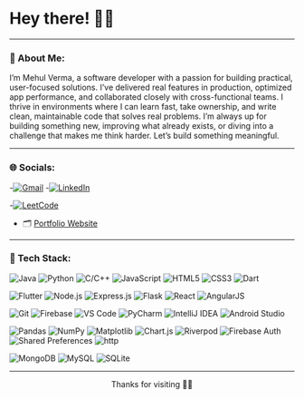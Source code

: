 <!-- README.md -->

<h1 align="left">Hey there! 👋😄</h1>

---

### 💬 About Me:
I’m Mehul Verma, a software developer with a passion for building practical, user-focused solutions. I’ve delivered real features in production, optimized app performance, and collaborated closely with cross-functional teams. 
I thrive in environments where I can learn fast, take ownership, and write clean, maintainable code that solves real problems.
I’m always up for building something new, improving what already exists, or diving into a challenge that makes me think harder. Let’s build something meaningful.

<!--
- 🔭 Currently working on: Invoice generator app & AI agent experiments  
- 🌱 Currently learning: React ecosystem, Node.js, and backend integration  
- 💡 Interests: Automations, clean UI, productivity hacks  
- 🎯 Goal: Build portfolio-worthy apps & contribute to open source  

---
-->
<!--
### ⚡ Challenges I’m Taking On:
- 🧠 Deep diving into full-stack projects
- 🏋️‍♂️ Coding 6 days a week
- 🚫 Reducing time on YouTube & Instagram
- 🧘‍♂️ Practicing minimalist productivity
-->
---

### 🌐 Socials:

-[![Gmail](https://img.shields.io/badge/-Gmail-D14836?style=flat-square&logo=gmail&logoColor=white)](mailto:mehulvermaw@gmail.com)
-[![LinkedIn](https://img.shields.io/badge/-LinkedIn-blue?style=flat-square&logo=linkedin&logoColor=white)](https://www.linkedin.com/in/mehul-verma-b7a333246/)
<!-- [![Portfolio](https://img.shields.io/badge/-Portfolio-black?style=flat-square&logo=vercel)](https://your-portfolio-link.com)  -->
-[![LeetCode](https://img.shields.io/badge/-LeetCode-orange?style=flat-square&logo=leetcode&logoColor=white)]([https://leetcode.com/yourusername](https://leetcode.com/u/Mehul001/))  
<!-- [![Twitter](https://img.shields.io/badge/-Twitter-1DA1F2?style=flat-square&logo=twitter&logoColor=white)](https://twitter.com/yourhandle) -->
- 🗂️ [Portfolio Website]([https://github.com/yourusername/portfolio](https://mehul-verma.vercel.app/)])

---

### 🧰 Tech Stack:
<!-- Programming Languages -->
![Java](https://img.shields.io/badge/-Java-007396?style=flat-square&logo=java&logoColor=white)
![Python](https://img.shields.io/badge/-Python-3776AB?style=flat-square&logo=python&logoColor=white)
![C/C++](https://img.shields.io/badge/-C/C++-00599C?style=flat-square&logo=c%2B%2B&logoColor=white)
![JavaScript](https://img.shields.io/badge/-JavaScript-F7DF1E?style=flat-square&logo=javascript&logoColor=black)
![HTML5](https://img.shields.io/badge/-HTML5-E34F26?style=flat-square&logo=html5&logoColor=white)
![CSS3](https://img.shields.io/badge/-CSS3-1572B6?style=flat-square&logo=css3&logoColor=white)
![Dart](https://img.shields.io/badge/-Dart-0175C2?style=flat-square&logo=dart&logoColor=white)

<!-- Frameworks & Platforms -->
![Flutter](https://img.shields.io/badge/-Flutter-02569B?style=flat-square&logo=flutter&logoColor=white)
![Node.js](https://img.shields.io/badge/-Node.js-339933?style=flat-square&logo=node.js&logoColor=white)
![Express.js](https://img.shields.io/badge/-Express.js-000000?style=flat-square&logo=express&logoColor=white)
![Flask](https://img.shields.io/badge/-Flask-000000?style=flat-square&logo=flask&logoColor=white)
![React](https://img.shields.io/badge/-React-61DAFB?style=flat-square&logo=react&logoColor=black)
![AngularJS](https://img.shields.io/badge/-AngularJS-E23237?style=flat-square&logo=angularjs&logoColor=white)

<!-- Tools -->
![Git](https://img.shields.io/badge/-Git-F05032?style=flat-square&logo=git&logoColor=white)
![Firebase](https://img.shields.io/badge/-Firebase-FFCA28?style=flat-square&logo=firebase&logoColor=black)
![VS Code](https://img.shields.io/badge/-VS%20Code-007ACC?style=flat-square&logo=visual-studio-code&logoColor=white)
![PyCharm](https://img.shields.io/badge/-PyCharm-000000?style=flat-square&logo=pycharm&logoColor=white)
![IntelliJ IDEA](https://img.shields.io/badge/-IntelliJ-000000?style=flat-square&logo=intellij-idea&logoColor=white)
![Android Studio](https://img.shields.io/badge/-Android%20Studio-3DDC84?style=flat-square&logo=android-studio&logoColor=white)

<!-- Libraries & APIs -->
![Pandas](https://img.shields.io/badge/-Pandas-150458?style=flat-square&logo=pandas&logoColor=white)
![NumPy](https://img.shields.io/badge/-NumPy-013243?style=flat-square&logo=numpy&logoColor=white)
![Matplotlib](https://img.shields.io/badge/-Matplotlib-11557C?style=flat-square&logo=matplotlib&logoColor=white)
![Chart.js](https://img.shields.io/badge/-Chart.js-FF6384?style=flat-square&logo=chartdotjs&logoColor=white)
![Riverpod](https://img.shields.io/badge/-Riverpod-02569B?style=flat-square&logo=flutter&logoColor=white)
![Firebase Auth](https://img.shields.io/badge/-Firebase%20Auth-FFCA28?style=flat-square&logo=firebase&logoColor=black)
![Shared Preferences](https://img.shields.io/badge/-Shared%20Preferences-02569B?style=flat-square&logo=flutter&logoColor=white)
![http](https://img.shields.io/badge/-http-E44D26?style=flat-square&logo=postman&logoColor=white)

<!-- Databases -->
![MongoDB](https://img.shields.io/badge/-MongoDB-47A248?style=flat-square&logo=mongodb&logoColor=white)
![MySQL](https://img.shields.io/badge/-MySQL-4479A1?style=flat-square&logo=mysql&logoColor=white)
![SQLite](https://img.shields.io/badge/-SQLite-003B57?style=flat-square&logo=sqlite&logoColor=white)

---
<!--
### 📊 GitHub Stats:

![Your GitHub stats](https://github-readme-stats.vercel.app/api?username=yourusername&show_icons=true&theme=tokyonight)  
![Top Langs](https://github-readme-stats.vercel.app/api/top-langs/?username=yourusername&layout=compact&theme=tokyonight)

---

### 🏆 GitHub Trophies:

[![trophy](https://github-profile-trophy.vercel.app/?username=yourusername&theme=algolia&row=1&column=7)](https://github.com/ryo-ma/github-profile-trophy)

---

### 🚀 Top Projects:
- 💼 [Invoice Generator (React + Node)](https://github.com/yourusername/invoice-app)
- 📱 [AI PDF Assistant](https://github.com/yourusername/ai-pdf-agent)
- 🗂️ [Portfolio Website](https://github.com/yourusername/portfolio)

---

### 💬 Random Dev Quote:
> _"A new idea comes suddenly and in a rather intuitive way. But intuition is nothing but the outcome of earlier intellectual experience."_  
> — **Albert Einstein**

---
-->
<p align="center">Thanks for visiting 🚀✨</p>
